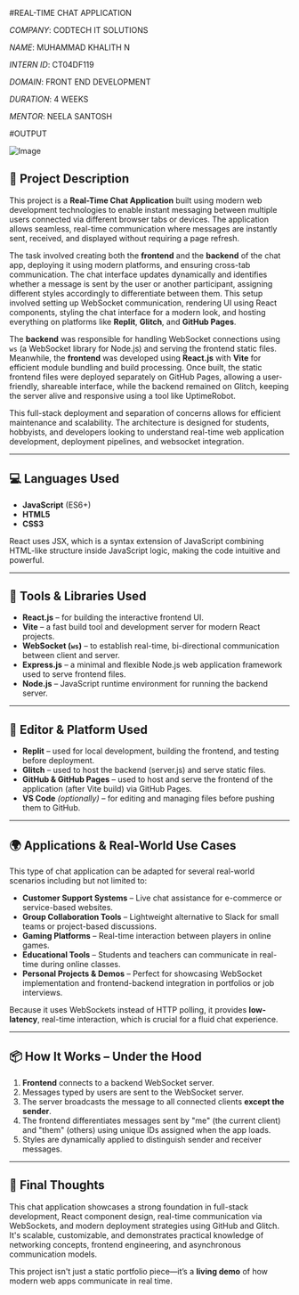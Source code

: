 #REAL-TIME CHAT APPLICATION

*COMPANY*: CODTECH IT SOLUTIONS

*NAME*: MUHAMMAD KHALITH N

*INTERN ID*: CT04DF119

*DOMAIN*: FRONT END DEVELOPMENT

*DURATION*: 4 WEEKS

*MENTOR*: NEELA SANTOSH

#OUTPUT

![Image](https://github.com/user-attachments/assets/81a88762-0ed3-4a25-ba4a-e9e17f21b7e2)

## 📜 Project Description

This project is a **Real-Time Chat Application** built using modern web development technologies to enable instant messaging between multiple users connected via different browser tabs or devices. The application allows seamless, real-time communication where messages are instantly sent, received, and displayed without requiring a page refresh.

The task involved creating both the **frontend** and the **backend** of the chat app, deploying it using modern platforms, and ensuring cross-tab communication. The chat interface updates dynamically and identifies whether a message is sent by the user or another participant, assigning different styles accordingly to differentiate between them. This setup involved setting up WebSocket communication, rendering UI using React components, styling the chat interface for a modern look, and hosting everything on platforms like **Replit**, **Glitch**, and **GitHub Pages**.

The **backend** was responsible for handling WebSocket connections using `ws` (a WebSocket library for Node.js) and serving the frontend static files. Meanwhile, the **frontend** was developed using **React.js** with **Vite** for efficient module bundling and build processing. Once built, the static frontend files were deployed separately on GitHub Pages, allowing a user-friendly, shareable interface, while the backend remained on Glitch, keeping the server alive and responsive using a tool like UptimeRobot.

This full-stack deployment and separation of concerns allows for efficient maintenance and scalability. The architecture is designed for students, hobbyists, and developers looking to understand real-time web application development, deployment pipelines, and websocket integration.

---

## 💻 Languages Used

- **JavaScript** (ES6+)
- **HTML5**
- **CSS3**

React uses JSX, which is a syntax extension of JavaScript combining HTML-like structure inside JavaScript logic, making the code intuitive and powerful.

---

## 🧰 Tools & Libraries Used

- **React.js** – for building the interactive frontend UI.
- **Vite** – a fast build tool and development server for modern React projects.
- **WebSocket (`ws`)** – to establish real-time, bi-directional communication between client and server.
- **Express.js** – a minimal and flexible Node.js web application framework used to serve frontend files.
- **Node.js** – JavaScript runtime environment for running the backend server.

---

## 🧪 Editor & Platform Used

- **Replit** – used for local development, building the frontend, and testing before deployment.
- **Glitch** – used to host the backend (server.js) and serve static files.
- **GitHub & GitHub Pages** – used to host and serve the frontend of the application (after Vite build) via GitHub Pages.
- **VS Code** *(optionally)* – for editing and managing files before pushing them to GitHub.

---

## 🌍 Applications & Real-World Use Cases

This type of chat application can be adapted for several real-world scenarios including but not limited to:

- **Customer Support Systems** – Live chat assistance for e-commerce or service-based websites.
- **Group Collaboration Tools** – Lightweight alternative to Slack for small teams or project-based discussions.
- **Gaming Platforms** – Real-time interaction between players in online games.
- **Educational Tools** – Students and teachers can communicate in real-time during online classes.
- **Personal Projects & Demos** – Perfect for showcasing WebSocket implementation and frontend-backend integration in portfolios or job interviews.

Because it uses WebSockets instead of HTTP polling, it provides **low-latency**, real-time interaction, which is crucial for a fluid chat experience.

---

## 📦 How It Works – Under the Hood

1. **Frontend** connects to a backend WebSocket server.
2. Messages typed by users are sent to the WebSocket server.
3. The server broadcasts the message to all connected clients **except the sender**.
4. The frontend differentiates messages sent by "me" (the current client) and "them" (others) using unique IDs assigned when the app loads.
5. Styles are dynamically applied to distinguish sender and receiver messages.

---

## 🏁 Final Thoughts

This chat application showcases a strong foundation in full-stack development, React component design, real-time communication via WebSockets, and modern deployment strategies using GitHub and Glitch. It's scalable, customizable, and demonstrates practical knowledge of networking concepts, frontend engineering, and asynchronous communication models.

This project isn't just a static portfolio piece—it’s a **living demo** of how modern web apps communicate in real time.


